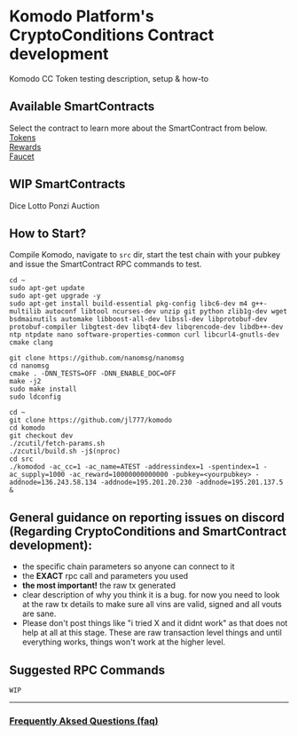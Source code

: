 # Komodo Platform's CryptoConditions Contract development
Komodo CC Token testing description, setup &amp; how-to

## Available SmartContracts
Select the contract to learn more about the SmartContract from below.
[Tokens](./rpc/tokens)  
[Rewards](./rpc/rewards)  
[Faucet](./rpc/faucet)  

## WIP SmartContracts
Dice
Lotto
Ponzi
Auction

## How to Start?
Compile Komodo, navigate to `src` dir, start the test chain with your pubkey and issue the SmartContract RPC commands to test. 
```shell
cd ~
sudo apt-get update
sudo apt-get upgrade -y
sudo apt-get install build-essential pkg-config libc6-dev m4 g++-multilib autoconf libtool ncurses-dev unzip git python zlib1g-dev wget bsdmainutils automake libboost-all-dev libssl-dev libprotobuf-dev protobuf-compiler libgtest-dev libqt4-dev libqrencode-dev libdb++-dev ntp ntpdate nano software-properties-common curl libcurl4-gnutls-dev cmake clang

git clone https://github.com/nanomsg/nanomsg
cd nanomsg
cmake . -DNN_TESTS=OFF -DNN_ENABLE_DOC=OFF
make -j2
sudo make install
sudo ldconfig

cd ~
git clone https://github.com/jl777/komodo
cd komodo
git checkout dev
./zcutil/fetch-params.sh
./zcutil/build.sh -j$(nproc)
cd src
./komodod -ac_cc=1 -ac_name=ATEST -addressindex=1 -spentindex=1 -ac_supply=1000 -ac_reward=10000000000000 -pubkey=<yourpubkey> -addnode=136.243.58.134 -addnode=195.201.20.230 -addnode=195.201.137.5 &
```

## General guidance on reporting issues on discord (Regarding CryptoConditions and SmartContract development):

* the specific chain parameters so anyone can connect to it
* the **EXACT** rpc call and parameters you used
*  **the most important!** the raw tx generated
*  clear description of why you think it is a bug. for now you need to look at the raw tx details to make sure all vins are valid, signed and all vouts are sane.
* Please don't post things like "i tried X and it didnt work" as that does not help at all at this stage. These are raw transaction level things and until everything works, things won't work at the higher level.

## Suggested RPC Commands
```
WIP
```
---
### [Frequently Aksed Questions (faq)](https://github.com/himu007/KMD-CC-Token-Test-Guide/blob/master/faq.md)  
